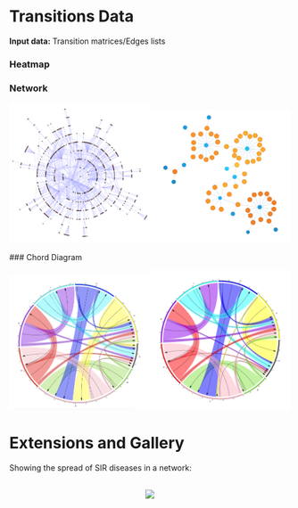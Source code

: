 # Transitions Data

**Input data:** Transition matrices/Edges lists

### Heatmap

### Network

<img src="./media/network.png" width="50%"><a href="./media/uninterpretableChain.html"><img src="./media/chain.png" width="50%"></a>

### Chord Diagram

<img src="./media/chord_Baseline.png" width="50%"><img src="./media/chord_ATSB.png" width="50%">


# Extensions and Gallery

Showing the spread of SIR diseases in a network:

<br>
<center><img src="./media/SPA.gif" width="50%"></center>
<br>

